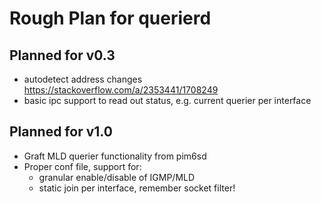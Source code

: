 Rough Plan for querierd
=======================

Planned for v0.3
----------------

 - autodetect address changes  
   https://stackoverflow.com/a/2353441/1708249
 - basic ipc support to read out status, e.g. current querier per interface


Planned for v1.0
----------------

 - Graft MLD querier functionality from pim6sd
 - Proper conf file, support for:
   - granular enable/disable of IGMP/MLD
   - static join per interface, remember socket filter!


